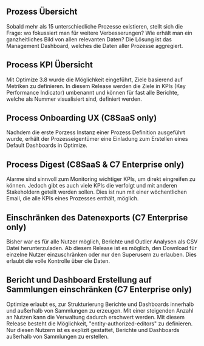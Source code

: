 ## Prozess Übersicht

Sobald mehr als 15 unterschiedliche Prozesse existieren, stellt sich die Frage: wo fokussiert man für weitere Verbesserungen? Wie erhält man ein ganzheitliches Bild von allen relevanten Daten? Die Lösung ist das Management Dashboard, welches die Daten aller Prozesse aggregiert.

## Process KPI Übersicht

Mit Optimize 3.8 wurde die Möglichkeit eingeführt, Ziele basierend auf Metriken zu definieren. In diesem Release werden die Ziele in KPIs (Key Performance Indicator) umbenannt und können für fast alle Berichte, welche als Nummer visualisiert sind, definiert werden.

## Process Onboarding UX (C8SaaS only)

Nachdem die erste Porzess Instanz einer Prozess Definition ausgeführt wurde, erhält der Prozesseigentümer eine Einladung zum Erstellen eines Default Dashboards in Optimize.

## Process Digest (C8SaaS & C7 Enterprise only)

Alarme sind sinnvoll zum Monitoring wichtiger KPIs, um direkt eingreifen zu können. Jedoch gibt es auch viele KPIs die verfolgt und mit anderen Stakeholdern geteilt werden sollen. Dies ist nun mit einer wöchentlichen Email, die alle KPIs eines Prozesses enthält, möglich.

## Einschränken des Datenexports (C7 Enterprise only)

Bisher war es für alle Nutzer möglich, Berichte und Outlier Analysen als CSV Datei herunterzuladen. Ab diesem Release ist es möglich, den Download für einzelne Nutzer einzuschränken oder nur den Superusern zu erlauben. Dies erlaubt die volle Kontrolle über die Daten.

## Bericht und Dashboard Erstellung auf Sammlungen einschränken (C7 Enterprise only)

Optimize erlaubt es, zur Strukturierung Berichte und Dashboards innerhalb und außerhalb von Sammlungen zu erzeugen. Mit einer steigenden Anzahl an Nutzen kann die Verwaltung dadurch erschwert werden. Mit diesem Release besteht die Möglichkeit, "entity-authorized-editors" zu definieren. Nur diesen Nutzern ist es explizit gestattet, Berichte und Dashboards außerhalb von Sammlungen zu erstellen.